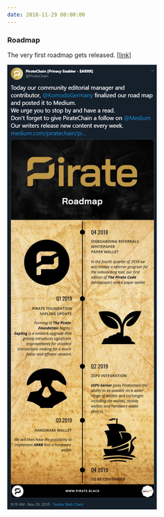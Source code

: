 ```yaml
---
date: 2018-11-29 00:00:00
---
```


### Roadmap

The very first roadmap gets released. [[link]](https://twitter.com/PirateChain/status/1068056829895143425)

[![Roadmap](assets/img/posts/Roadmap-ANN.png)](assets/img/posts/Roadmap-ANN.png)

